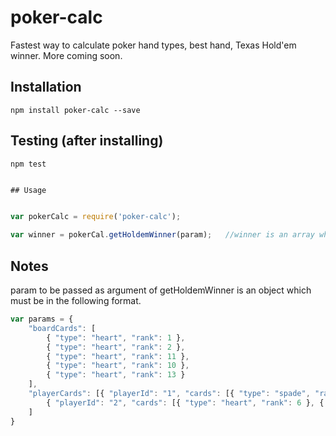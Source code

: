 # poker-calc
Fastest way to calculate poker hand types, best hand, Texas Hold'em winner. More coming soon.

## Installation

```
npm install poker-calc --save
```
## Testing (after installing)

```
npm test
```
```javascript

## Usage


var pokerCalc = require('poker-calc');

var winner = pokerCal.getHoldemWinner(param);	//winner is an array which contains the winners
```
## Notes

param to be passed as argument of getHoldemWinner is an object which must be in the following format.

```javascript
var params = {
    "boardCards": [
        { "type": "heart", "rank": 1 },
        { "type": "heart", "rank": 2 },
        { "type": "heart", "rank": 11 },
        { "type": "heart", "rank": 10 },
        { "type": "heart", "rank": 13 }
    ],
    "playerCards": [{ "playerId": "1", "cards": [{ "type": "spade", "rank": 11 }, { "type": "club", "rank": 3 }] },
        { "playerId": "2", "cards": [{ "type": "heart", "rank": 6 }, { "type": "club", "rank": 5 }] }
    ]
}
```